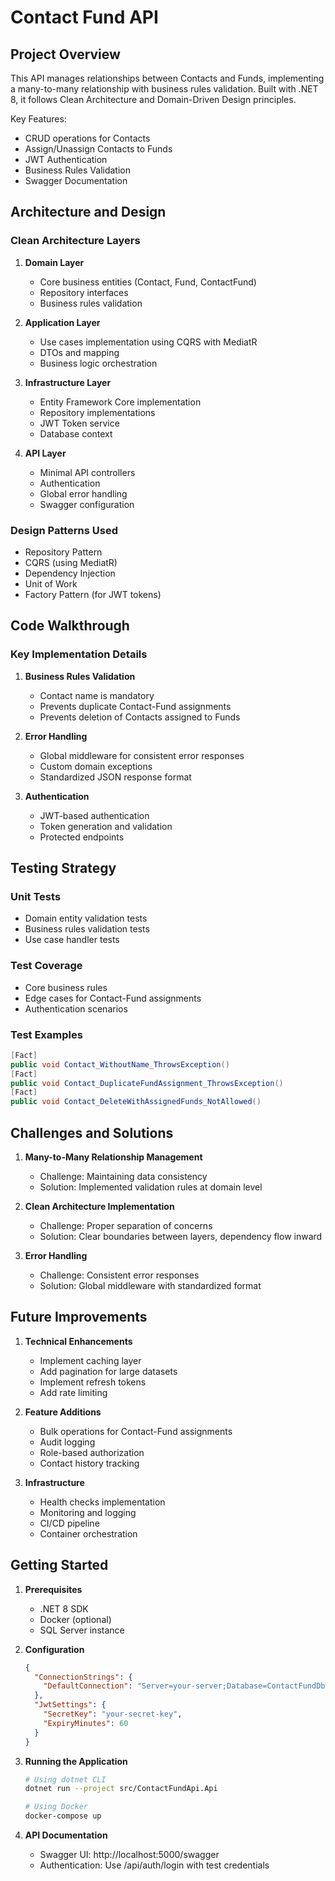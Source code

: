 # Contact Fund API

## Project Overview
This API manages relationships between Contacts and Funds, implementing a many-to-many relationship with business rules validation. Built with .NET 8, it follows Clean Architecture and Domain-Driven Design principles.

Key Features:
- CRUD operations for Contacts
- Assign/Unassign Contacts to Funds
- JWT Authentication
- Business Rules Validation
- Swagger Documentation

## Architecture and Design

### Clean Architecture Layers
1. **Domain Layer**
   - Core business entities (Contact, Fund, ContactFund)
   - Repository interfaces
   - Business rules validation

2. **Application Layer**
   - Use cases implementation using CQRS with MediatR
   - DTOs and mapping
   - Business logic orchestration

3. **Infrastructure Layer**
   - Entity Framework Core implementation
   - Repository implementations
   - JWT Token service
   - Database context

4. **API Layer**
   - Minimal API controllers
   - Authentication
   - Global error handling
   - Swagger configuration

### Design Patterns Used
- Repository Pattern
- CQRS (using MediatR)
- Dependency Injection
- Unit of Work
- Factory Pattern (for JWT tokens)

## Code Walkthrough

### Key Implementation Details

1. **Business Rules Validation**
   - Contact name is mandatory
   - Prevents duplicate Contact-Fund assignments
   - Prevents deletion of Contacts assigned to Funds

2. **Error Handling**
   - Global middleware for consistent error responses
   - Custom domain exceptions
   - Standardized JSON response format

3. **Authentication**
   - JWT-based authentication
   - Token generation and validation
   - Protected endpoints

## Testing Strategy

### Unit Tests
- Domain entity validation tests
- Business rules validation tests
- Use case handler tests

### Test Coverage
- Core business rules
- Edge cases for Contact-Fund assignments
- Authentication scenarios

### Test Examples
```csharp
[Fact]
public void Contact_WithoutName_ThrowsException()
[Fact]
public void Contact_DuplicateFundAssignment_ThrowsException()
[Fact]
public void Contact_DeleteWithAssignedFunds_NotAllowed()
```

## Challenges and Solutions

1. **Many-to-Many Relationship Management**
   - Challenge: Maintaining data consistency
   - Solution: Implemented validation rules at domain level

2. **Clean Architecture Implementation**
   - Challenge: Proper separation of concerns
   - Solution: Clear boundaries between layers, dependency flow inward

3. **Error Handling**
   - Challenge: Consistent error responses
   - Solution: Global middleware with standardized format

## Future Improvements

1. **Technical Enhancements**
   - Implement caching layer
   - Add pagination for large datasets
   - Implement refresh tokens
   - Add rate limiting

2. **Feature Additions**
   - Bulk operations for Contact-Fund assignments
   - Audit logging
   - Role-based authorization
   - Contact history tracking

3. **Infrastructure**
   - Health checks implementation
   - Monitoring and logging
   - CI/CD pipeline
   - Container orchestration

## Getting Started

1. **Prerequisites**
   - .NET 8 SDK
   - Docker (optional)
   - SQL Server instance

2. **Configuration**
   ```json
   {
     "ConnectionStrings": {
       "DefaultConnection": "Server=your-server;Database=ContactFundDb;..."
     },
     "JwtSettings": {
       "SecretKey": "your-secret-key",
       "ExpiryMinutes": 60
     }
   }
   ```

3. **Running the Application**
   ```bash
   # Using dotnet CLI
   dotnet run --project src/ContactFundApi.Api

   # Using Docker
   docker-compose up
   ```

4. **API Documentation**
   - Swagger UI: http://localhost:5000/swagger
   - Authentication: Use /api/auth/login with test credentials

